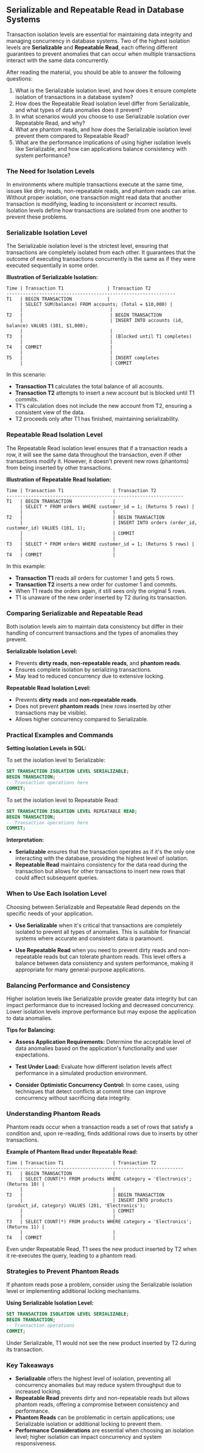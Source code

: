 ## Serializable and Repeatable Read in Database Systems

Transaction isolation levels are essential for maintaining data integrity and managing concurrency in database systems. Two of the highest isolation levels are **Serializable** and **Repeatable Read**, each offering different guarantees to prevent anomalies that can occur when multiple transactions interact with the same data concurrently.

After reading the material, you should be able to answer the following questions:

1. What is the Serializable isolation level, and how does it ensure complete isolation of transactions in a database system?
2. How does the Repeatable Read isolation level differ from Serializable, and what types of data anomalies does it prevent?
3. In what scenarios would you choose to use Serializable isolation over Repeatable Read, and why?
4. What are phantom reads, and how does the Serializable isolation level prevent them compared to Repeatable Read?
5. What are the performance implications of using higher isolation levels like Serializable, and how can applications balance consistency with system performance?

### The Need for Isolation Levels

In environments where multiple transactions execute at the same time, issues like dirty reads, non-repeatable reads, and phantom reads can arise. Without proper isolation, one transaction might read data that another transaction is modifying, leading to inconsistent or incorrect results. Isolation levels define how transactions are isolated from one another to prevent these problems.

### Serializable Isolation Level

The Serializable isolation level is the strictest level, ensuring that transactions are completely isolated from each other. It guarantees that the outcome of executing transactions concurrently is the same as if they were executed sequentially in some order.

**Illustration of Serializable Isolation:**

```
Time | Transaction T1                | Transaction T2
--------------------------------------------------------------
T1   | BEGIN TRANSACTION             |
     | SELECT SUM(balance) FROM accounts; (Total = $10,000) |
     |                                |
T2   |                                | BEGIN TRANSACTION
     |                                | INSERT INTO accounts (id, balance) VALUES (101, $1,000);
     |                                |
T3   |                                | (Blocked until T1 completes)
     |                                |
T4   | COMMIT                         |
     |                                |
T5   |                                | INSERT completes
     |                                | COMMIT
```

In this scenario:

- **Transaction T1** calculates the total balance of all accounts.
- **Transaction T2** attempts to insert a new account but is blocked until T1 commits.
- T1's calculation does not include the new account from T2, ensuring a consistent view of the data.
- T2 proceeds only after T1 has finished, maintaining serializability.

### Repeatable Read Isolation Level

The Repeatable Read isolation level ensures that if a transaction reads a row, it will see the same data throughout the transaction, even if other transactions modify it. However, it doesn't prevent new rows (phantoms) from being inserted by other transactions.

**Illustration of Repeatable Read Isolation:**

```
Time | Transaction T1                  | Transaction T2
-----------------------------------------------------------------
T1   | BEGIN TRANSACTION               |
     | SELECT * FROM orders WHERE customer_id = 1; (Returns 5 rows) |
     |                                 |
T2   |                                 | BEGIN TRANSACTION
     |                                 | INSERT INTO orders (order_id, customer_id) VALUES (101, 1);
     |                                 | COMMIT
     |                                 |
T3   | SELECT * FROM orders WHERE customer_id = 1; (Returns 5 rows) |
     |                                 |
T4   | COMMIT                          |
```

In this example:

- **Transaction T1** reads all orders for customer 1 and gets 5 rows.
- **Transaction T2** inserts a new order for customer 1 and commits.
- When T1 reads the orders again, it still sees only the original 5 rows.
- T1 is unaware of the new order inserted by T2 during its transaction.

### Comparing Serializable and Repeatable Read

Both isolation levels aim to maintain data consistency but differ in their handling of concurrent transactions and the types of anomalies they prevent.

**Serializable Isolation Level:**

- Prevents **dirty reads**, **non-repeatable reads**, and **phantom reads**.
- Ensures complete isolation by serializing transactions.
- May lead to reduced concurrency due to extensive locking.

**Repeatable Read Isolation Level:**

- Prevents **dirty reads** and **non-repeatable reads**.
- Does not prevent **phantom reads** (new rows inserted by other transactions may be visible).
- Allows higher concurrency compared to Serializable.

### Practical Examples and Commands

**Setting Isolation Levels in SQL:**

To set the isolation level to Serializable:

```sql
SET TRANSACTION ISOLATION LEVEL SERIALIZABLE;
BEGIN TRANSACTION;
-- Transaction operations here
COMMIT;
```

To set the isolation level to Repeatable Read:

```sql
SET TRANSACTION ISOLATION LEVEL REPEATABLE READ;
BEGIN TRANSACTION;
-- Transaction operations here
COMMIT;
```

**Interpretation:**

- **Serializable** ensures that the transaction operates as if it's the only one interacting with the database, providing the highest level of isolation.
- **Repeatable Read** maintains consistency for the data read during the transaction but allows for other transactions to insert new rows that could affect subsequent queries.

### When to Use Each Isolation Level

Choosing between Serializable and Repeatable Read depends on the specific needs of your application.

- **Use Serializable** when it's critical that transactions are completely isolated to prevent all types of anomalies. This is suitable for financial systems where accurate and consistent data is paramount.

- **Use Repeatable Read** when you need to prevent dirty reads and non-repeatable reads but can tolerate phantom reads. This level offers a balance between data consistency and system performance, making it appropriate for many general-purpose applications.

### Balancing Performance and Consistency

Higher isolation levels like Serializable provide greater data integrity but can impact performance due to increased locking and decreased concurrency. Lower isolation levels improve performance but may expose the application to data anomalies.

**Tips for Balancing:**

- **Assess Application Requirements:** Determine the acceptable level of data anomalies based on the application's functionality and user expectations.

- **Test Under Load:** Evaluate how different isolation levels affect performance in a simulated production environment.

- **Consider Optimistic Concurrency Control:** In some cases, using techniques that detect conflicts at commit time can improve concurrency without sacrificing data integrity.

### Understanding Phantom Reads

Phantom reads occur when a transaction reads a set of rows that satisfy a condition and, upon re-reading, finds additional rows due to inserts by other transactions.

**Example of Phantom Read under Repeatable Read:**

```
Time | Transaction T1                  | Transaction T2
-----------------------------------------------------------------
T1   | BEGIN TRANSACTION               |
     | SELECT COUNT(*) FROM products WHERE category = 'Electronics'; (Returns 10) |
     |                                 |
T2   |                                 | BEGIN TRANSACTION
     |                                 | INSERT INTO products (product_id, category) VALUES (201, 'Electronics');
     |                                 | COMMIT
     |                                 |
T3   | SELECT COUNT(*) FROM products WHERE category = 'Electronics'; (Returns 11) |
     |                                 |
T4   | COMMIT                          |
```

Even under Repeatable Read, T1 sees the new product inserted by T2 when it re-executes the query, leading to a phantom read.

### Strategies to Prevent Phantom Reads

If phantom reads pose a problem, consider using the Serializable isolation level or implementing additional locking mechanisms.

**Using Serializable Isolation Level:**

```sql
SET TRANSACTION ISOLATION LEVEL SERIALIZABLE;
BEGIN TRANSACTION;
-- Transaction operations
COMMIT;
```

Under Serializable, T1 would not see the new product inserted by T2 during its transaction.

### Key Takeaways

- **Serializable** offers the highest level of isolation, preventing all concurrency anomalies but may reduce system throughput due to increased locking.
- **Repeatable Read** prevents dirty and non-repeatable reads but allows phantom reads, offering a compromise between consistency and performance.
- **Phantom Reads** can be problematic in certain applications; use Serializable isolation or additional locking to prevent them.
- **Performance Considerations** are essential when choosing an isolation level; higher isolation can impact concurrency and system responsiveness.
